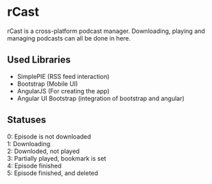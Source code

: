 # rCast
rCast is a cross-platform podcast manager. Downloading, playing and managing podcasts can all be done in here.

## Used Libraries
* SimplePIE (RSS feed interaction)
* Bootstrap (Mobile UI)
* AngularJS (For creating the app)
* Angular UI Bootstrap (integration of bootstrap and angular)

## Statuses
0: Episode is not downloaded  
1: Downloading  
2: Downloded, not played  
3: Partially played, bookmark is set  
4: Episode finished  
5: Episode finished, and deleted  
